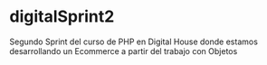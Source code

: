 # digitalSprint2
Segundo Sprint del curso de PHP en Digital House donde estamos desarrollando un Ecommerce a partir del  trabajo con Objetos

